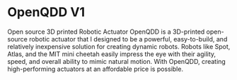 # OpenQDD V1
Open source 3D printed Robotic Actuator
OpenQDD is a 3D-printed open-source robotic actuator that I designed to be a powerful, easy-to-build, and relatively inexpensive solution for creating dynamic robots. Robots like Spot, Atlas, and the MIT mini cheetah easily impress the eye with their agility, speed, and overall ability to mimic natural motion. With OpenQDD, creating high-performing actuators at an affordable price is possible.
